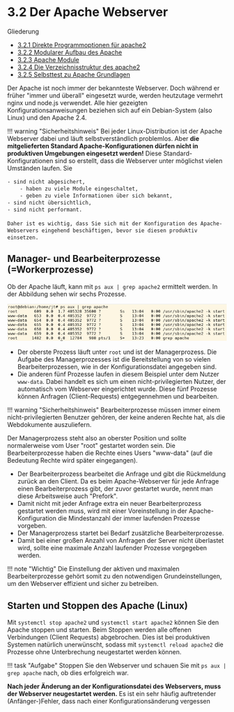# 3.2 Der Apache Webserver

Gliederung

- [3.2.1 Direkte Programmoptionen für apache2](3.2.1DirekteProgrammoptionenfürapache2.md)<br>
- [3.2.2 Modularer Aufbau des Apache](3.2.2ModularerAufbaudesApache.md)<br>
- [3.2.3 Apache Module](3.2.3ApacheModule.md)<br>
- [3.2.4 Die Verzeichnisstruktur des apache2](3.2.4DieVerzeichnisstrukturdesapache2.md)<br>
- [3.2.5 Selbsttest zu Apache Grundlagen](3.2.5SelbsttestzuApacheGrundlagen.md)<br>


Der Apache ist noch immer der bekannteste Webserver. Doch während er früher "immer und überall" eingesetzt wurde, werden heutzutage vermehrt nginx und node.js verwendet. Alle hier gezeigten Konfigurationsanweisungen beziehen sich auf ein Debian-System (also Linux) und den Apache 2.4.

!!! warning "Sicherheitshinweis"
    Bei jeder Linux-Distribution ist der Apache Webserver dabei und läuft selbstverständlich problemlos. Aber **die mitgelieferten Standard Apache-Konfigurationen dürfen nicht in produktiven Umgebungen eingesetzt werden!** Diese Standard-Konfigurationen sind so erstellt, dass die Webserver unter möglichst vielen Umständen laufen. Sie

    - sind nicht abgesichert,
        - haben zu viele Module eingeschaltet,
        - geben zu viele Informationen über sich bekannt,
    - sind nicht übersichtlich,
    - sind nicht performant.
    
    Daher ist es wichtig, dass Sie sich mit der Konfiguration des Apache-Webservers eingehend beschäftigen, bevor sie diesen produktiv einsetzen.

## Manager- und Bearbeiterprozesse (=Workerprozesse)

Ob der Apache läuft, kann mit `ps aux | grep apache2` ermittelt werden. In der Abbildung sehen wir sechs Prozesse.

![Prozesse des Apache Webservers](media/Apache-1grep.png "Abb. 33: Prozesse des Apache Webservers")

- Der oberste Prozess läuft unter `root` und ist der Managerprozess. Die Aufgabe des Managerprozesses ist die Bereitstellung von so vielen Bearbeiterprozessen, wie in der Konfigurationsdatei angegeben sind.
- Die anderen fünf Prozesse laufen in diesem Beispiel unter dem Nutzer `www-data`. Dabei handelt es sich um einen nicht-privilegierten Nutzer, der automatisch vom Webserver eingerichtet wurde. Diese fünf Prozesse können Anfragen (Client-Requests) entgegennehmen und bearbeiten.

!!! warning "Sicherheitshinweis"
    Bearbeiterprozesse müssen immer einem nicht-privilegierten Benutzer gehören, der keine anderen Rechte hat, als die Webdokumente auszuliefern.

Der Managerprozess steht also an oberster Position und sollte normalerweise vom User "root" gestartet worden sein. Die Bearbeiterprozesse haben die Rechte eines Users "www-data" (auf die Bedeutung Rechte wird später eingegangen).

- Der Bearbeiterprozess bearbeitet die Anfrage und gibt die Rückmeldung zurück an den Client. Da es beim Apache-Webserver für jede Anfrage einen Bearbeiterprozess gibt, der zuvor gestartet wurde, nennt man diese Arbeitsweise auch "Prefork".
- Damit nicht mit jeder Anfrage extra ein neuer Bearbeiterprozess gestartet werden muss, wird mit einer Voreinstellung in der Apache-Konfiguration die Mindestanzahl der immer laufenden Prozesse vorgeben.
- Der Managerprozess startet bei Bedarf zusätzliche Bearbeiterprozesse.
- Damit bei einer großen Anzahl von Anfragen der Server nicht überlastet wird, sollte eine maximale Anzahl laufender Prozesse vorgegeben werden.

!!! note "Wichtig"
    Die Einstellung der aktiven und maximalen Bearbeiterprozesse gehört somit zu den notwendigen Grundeinstellungen, um den Webserver effizient und sicher zu betreiben.

## Starten und Stoppen des Apache (Linux)

Mit `systemctl stop apache2` und `systemctl start apache2` können Sie den Apache stoppen und starten. Beim Stoppen werden alle offenen Verbindungen (Client Requests) abgebrochen. Dies ist bei produktiven Systemen natürlich unerwünscht, sodass mit `systemctl reload apache2` die Prozesse ohne Unterbrechung neugestartet werden können.

!!! task "Aufgabe"
    Stoppen Sie den Webserver und schauen Sie mit `ps aux | grep apache` nach, ob dies erfolgreich war.

**Nach jeder Änderung an der Konfigurationsdatei des Webservers, muss der Webserver neugestartet werden.** Es ist ein sehr häufig auftretender (Anfänger-)Fehler, dass nach einer Konfigurationsänderung vergessen
